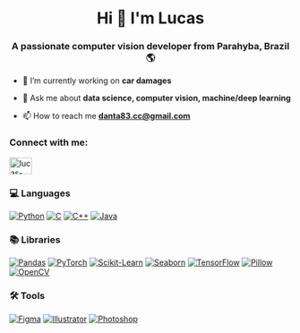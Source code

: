 <h1 align="center">Hi 🤖 I'm Lucas</h1>
<h3 align="center">A passionate computer vision developer from Parahyba, Brazil 🌎</h3>

- 🔭 I’m currently working on **car damages**

- 💬 Ask me about **data science, computer vision, machine/deep learning**

- 📫 How to reach me **danta83.cc@gmail.com**

<h3 align="left">Connect with me:</h3>
<p align="left">
<a href="https://linkedin.com/in/lucas-dantas-92517b163" target="blank"><img align="center" src="https://raw.githubusercontent.com/rahuldkjain/github-profile-readme-generator/master/src/images/icons/Social/linked-in-alt.svg" alt="lucas-dantas-92517b163" height="30" width="40" /></a>
</p>

### 💻 Languages

[![Python](https://img.shields.io/badge/python-%2314354C.svg?style=for-the-badge&logo=python&logoColor=white)](https://www.python.org)
[![C](https://img.shields.io/badge/c-%2300599C.svg?style=for-the-badge&logo=c&logoColor=white)](https://www.cprogramming.com/)
[![C++](https://img.shields.io/badge/c++-%2300599C.svg?style=for-the-badge&logo=c%2B%2B&logoColor=white)](https://www.w3schools.com/cpp/)
[![Java](https://img.shields.io/badge/java-%23ED8B00.svg?style=for-the-badge&logo=java&logoColor=white)](https://www.java.com)


### 📚 Libraries

[![Pandas](https://img.shields.io/badge/pandas-%2300599C.svg?style=for-the-badge&logo=pandas&logoColor=white)](https://pandas.pydata.org/)
[![PyTorch](https://img.shields.io/badge/pytorch-%23EE4C2C.svg?style=for-the-badge&logo=pytorch&logoColor=white)](https://pytorch.org/)
[![Scikit-Learn](https://img.shields.io/badge/scikit--learn-%23F7931E.svg?style=for-the-badge&logo=scikit-learn&logoColor=white)](https://scikit-learn.org/)
[![Seaborn](https://img.shields.io/badge/seaborn-%23313D3F.svg?style=for-the-badge&logo=seaborn&logoColor=white)](https://seaborn.pydata.org/)
[![TensorFlow](https://img.shields.io/badge/tensorflow-%23FF6F00.svg?style=for-the-badge&logo=tensorflow&logoColor=white)](https://www.tensorflow.org)
[![Pillow](https://img.shields.io/badge/pillow-%2300599C.svg?style=for-the-badge&logo=pillow&logoColor=white)](https://pillow.readthedocs.io/)
[![OpenCV](https://img.shields.io/badge/opencv-%23FF9A00.svg?style=for-the-badge&logo=opencv&logoColor=white)](https://opencv.org/)

### 🛠️ Tools

[![Figma](https://img.shields.io/badge/Figma-%23000000.svg?style=for-the-badge&logo=figma&logoColor=white)](https://www.figma.com/)
[![Illustrator](https://img.shields.io/badge/adobe%20illustrator-%23FF9A00.svg?style=for-the-badge&logo=adobe%20illustrator&logoColor=white)](https://www.adobe.com/in/products/illustrator.html)
[![Photoshop](https://img.shields.io/badge/photoshop-%2331A8FF.svg?style=for-the-badge&logo=adobe%20photoshop&logoColor=white)](https://www.photoshop.com/en)

